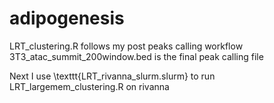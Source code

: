 # adipogenesis
LRT_clustering.R follows my post peaks calling workflow
3T3_atac_summit_200window.bed is the final peak calling file

Next I use \texttt{LRT_rivanna_slurm.slurm} to run LRT_largemem_clustering.R on rivanna
